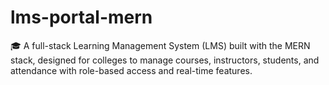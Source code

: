 # lms-portal-mern
🎓 A full-stack Learning Management System (LMS) built with the MERN stack, designed for colleges to manage courses, instructors, students, and attendance with role-based access and real-time features.
